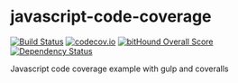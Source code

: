 javascript-code-coverage
========================

[![Build Status](https://secure.travis-ci.org/javadev/javascript-code-coverage.svg)](http://travis-ci.org/javadev/javascript-code-coverage)
[![codecov.io](http://codecov.io/github/javadev/javascript-code-coverage/coverage.svg?branch=master)](http://codecov.io/github/javadev/javascript-code-coverage?branch=master)
[![bitHound Overall Score](https://www.bithound.io/github/javadev/javascript-code-coverage/badges/score.svg)](https://www.bithound.io/github/javadev/javascript-code-coverage)
[![Dependency Status](https://www.versioneye.com/user/projects/576834a1fdabcd0046ae8c05/badge.svg?style=flat)](https://www.versioneye.com/user/projects/576834a1fdabcd0046ae8c05)

Javascript code coverage example with gulp and coveralls 
